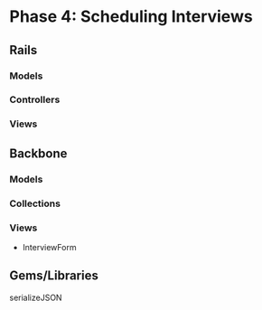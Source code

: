 # Phase 4: Scheduling Interviews

## Rails
### Models

### Controllers

### Views

## Backbone
### Models

### Collections

### Views
* InterviewForm

## Gems/Libraries
serializeJSON
